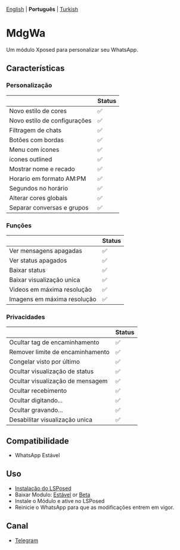 [English](../README.md) | **Português** | [Turkish](./README_TR.md)

# MdgWa

Um módulo Xposed para personalizar seu WhatsApp.

## Características

### Personalização

|  | Status |
| ------------- | ------------- |
| Novo estilo de cores | ✅ |
| Novo estilo de configurações | ✅ |
| Filtragem de chats | ✅ |
| Botões com bordas | ✅ |
| Menu com ícones | ✅ |
| ícones outlined | ✅ |
| Mostrar nome e recado | ✅ |
| Horario em formato AM:PM | ✅ |
| Segundos no horário | ✅ |
| Alterar cores globais | ✅ |
| Separar conversas e grupos | ✅ |


### Funções

|  | Status |
| ------------- | ------------- |
| Ver mensagens apagadas | ✅ |
| Ver status apagados | ✅ |
| Baixar status | ✅ |
| Baixar visualização unica | ✅ |
| Videos em máxima resolução | ✅ |
| Imagens em máxima resolução | ✅ |

### Privacidades

|  | Status |
| ------------- | ------------- |
| Ocultar tag de encaminhamento | ✅ |
| Remover limite de encaminhamento | ✅ |
| Congelar visto por último | ✅ |
| Ocultar visualização de status | ✅ |
| Ocultar visualização de mensagem | ✅ |
| Ocultar recebimento | ✅ |
| Ocultar digitando... | ✅ |
| Ocultar gravando... | ✅ |
| Desabilitar visualização unica | ✅ |

## Compatibilidade

- WhatsApp Estável

## Uso

- [Instalação do LSPosed](https://github.com/LSPosed/LSPosed)
- Baixar Modulo: [Estável](https://github.com/ItsMadruga/MdgWa/releases/latest) or [Beta](https://github.com/ItsMadruga/MdgWa/actions)
- Instale o Módulo e ative no LSPosed
- Reinicie o WhatsApp para que as modificações entrem em vigor.

## Canal

- [Telegram](https://t.me/mdgwamodule)

